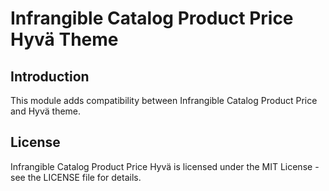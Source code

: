 # Infrangible Catalog Product Price Hyvä Theme

## Introduction

This module adds compatibility between Infrangible Catalog Product Price and Hyvä theme.

## License

Infrangible Catalog Product Price Hyvä is licensed under the MIT License - see the LICENSE file for details.
